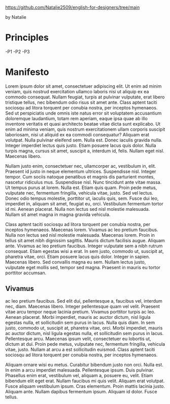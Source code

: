 https://github.com/Natalie2509/english-for-designers/tree/main

by Natalie

# Principles

-P1
-P2
-P3


# Manifesto

Lorem ipsum dolor sit amet, consectetuer adipiscing elit. Ut enim ad minim veniam, quis nostrud exercitation ullamco laboris nisi ut aliquip ex ea commodo consequat. Nullam feugiat, turpis at pulvinar vulputate, erat libero tristique tellus, nec bibendum odio risus sit amet ante. Class aptent taciti sociosqu ad litora torquent per conubia nostra, per inceptos hymenaeos. Sed ut perspiciatis unde omnis iste natus error sit voluptatem accusantium doloremque laudantium, totam rem aperiam, eaque ipsa quae ab illo inventore veritatis et quasi architecto beatae vitae dicta sunt explicabo. Ut enim ad minima veniam, quis nostrum exercitationem ullam corporis suscipit laboriosam, nisi ut aliquid ex ea commodi consequatur? Aliquam erat volutpat. Nulla pulvinar eleifend sem. Nulla est. Donec iaculis gravida nulla. Integer imperdiet lectus quis justo. Etiam posuere lacus quis dolor. Nulla turpis magna, cursus sit amet, suscipit a, interdum id, felis. Nullam eget nisl. Maecenas libero.

Nullam justo enim, consectetuer nec, ullamcorper ac, vestibulum in, elit. Praesent id justo in neque elementum ultrices. Suspendisse nisl. Integer tempor. Cum sociis natoque penatibus et magnis dis parturient montes, nascetur ridiculus mus. Suspendisse nisl. Nunc tincidunt ante vitae massa. Ut tempus purus at lorem. Nulla est. Etiam quis quam. Proin pede metus, vulputate nec, fermentum fringilla, vehicula vitae, justo. Sed vel lectus. Donec odio tempus molestie, porttitor ut, iaculis quis, sem. Fusce dui leo, imperdiet in, aliquam sit amet, feugiat eu, orci. Vestibulum fermentum tortor id mi. Aenean placerat. Nulla non lectus sed nisl molestie malesuada. Nullam sit amet magna in magna gravida vehicula.

Class aptent taciti sociosqu ad litora torquent per conubia nostra, per inceptos hymenaeos. Maecenas lorem. Vivamus ac leo pretium faucibus. Nulla non lectus sed nisl molestie malesuada. Maecenas lorem. Proin in tellus sit amet nibh dignissim sagittis. Mauris dictum facilisis augue. Aliquam ante. Vivamus ac leo pretium faucibus. Integer vulputate sem a nibh rutrum consequat. Etiam egestas wisi a erat. In sem justo, commodo ut, suscipit at, pharetra vitae, orci. Etiam posuere lacus quis dolor. Integer in sapien. Maecenas libero. Sed convallis magna eu sem. Nullam lectus justo, vulputate eget mollis sed, tempor sed magna. Praesent in mauris eu tortor porttitor accumsan.

## Vivamus

ac leo pretium faucibus. Sed elit dui, pellentesque a, faucibus vel, interdum nec, diam. Maecenas libero. Integer pellentesque quam vel velit. Praesent vitae arcu tempor neque lacinia pretium. Vivamus porttitor turpis ac leo. Aenean placerat. Morbi imperdiet, mauris ac auctor dictum, nisl ligula egestas nulla, et sollicitudin sem purus in lacus. Nulla quis diam. In sem justo, commodo ut, suscipit at, pharetra vitae, orci. Morbi imperdiet, mauris ac auctor dictum, nisl ligula egestas nulla, et sollicitudin sem purus in lacus. Pellentesque arcu. Maecenas ipsum velit, consectetuer eu lobortis ut, dictum at dui. Proin pede metus, vulputate nec, fermentum fringilla, vehicula vitae, justo. Nullam at arcu a est sollicitudin euismod. Class aptent taciti sociosqu ad litora torquent per conubia nostra, per inceptos hymenaeos.

Aliquam ornare wisi eu metus. Curabitur bibendum justo non orci. Nulla est. In enim a arcu imperdiet malesuada. Pellentesque ipsum. Duis pulvinar. Phasellus enim erat, vestibulum vel, aliquam a, posuere eu, velit. Etiam bibendum elit eget erat. Nullam faucibus mi quis velit. Aliquam erat volutpat. Fusce aliquam vestibulum ipsum. Cras elementum. Proin mattis lacinia justo. Aliquam ante. Nullam dapibus fermentum ipsum. Aliquam id dolor. Fusce tellus.


